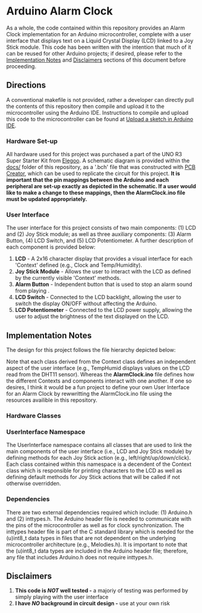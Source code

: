# Arduino Alarm Clock
As a whole, the code contained within this repository provides an Alarm Clock implementation for an Arduino microcontroller, complete with a user interface that
displays text on a Liquid Crystal Display (LCD) linked to a Joy Stick module. This code has been written with the intention that much of it can be reused for other
Arduino projects; if desired, please refer to the [Implementation Notes](#implementation-notes) and [Disclaimers](#disclaimers) sections of this document before proceeding. 
## Directions
A conventional makefile is not provided, rather a developer can directly pull the contents of this repository then compile and upload it to the microcontroller using the Arduino IDE. Instructions to compile and upload this code to the microcontroller can be found at [Upload a sketch in Arduino IDE](https://support.arduino.cc/hc/en-us/articles/4733418441116-Upload-a-sketch-in-Arduino-IDE). 
### Hardware Set-up
All hardware used for this project was purchased a part of the UNO R3 Super Starter Kit from [Elegoo](https://us.elegoo.com/collections/arduino-kits). A schematic diagram is provided within the [docs/](doc/) folder of this repository, as a '.bch' file that was constructed with [PCB Creator](https://bayareacircuits.com/pcb-design-layout-software-custom/), which can be used to replicate the circuit for this project. **It is important that the pin mappings between the Arduino and each peripheral are set-up exactly as depicted in the schematic. If a user would like to make a change to these mappings, then the AlarmClock.ino file must be updated appropriately.** 
### User Interface
The user interface for this project consists of two main components: (1) LCD and (2) Joy Stick module; as well as three auxiliary components: (3) Alarm Button, (4) LCD Switch, and (5) LCD Potentiometer.
A further description of each component is provided below:
1. **LCD** - A 2x16 character display that provides a visual interface for each 'Context' defined (e.g., Clock and Temp/Humidity).
2. **Joy Stick Module** - Allows the user to interact with the LCD as defined by the currently visible 'Context' methods. <!--Please refer to the [Instruction Manual](https://github.com/rsjahnige/AlarmClock/wiki/Instruction-Manual) for a detailed description of the user interface.-->
3. **Alarm Button** - Independent button that is used to stop an alarm sound from playing .
4. **LCD Switch** - Connected to the LCD backlight, allowing the user to switch the display ON/OFF without affecting the Arduino.
5. **LCD Potentiometer** - Connected to the LCD power supply, allowing the user to adjust the brightness of the text displayed on the LCD. <!--Please refer to the Troubleshooting section of the Instruction Manual for more details.-->
## Implementation Notes
The design for this project follows the file hierarchy depicted below:  

Note that each class derived from the Context class defines an independent aspect of the user interface (e.g., TempHumid displays values on the LCD read from the DHT11 sensor). Whereas the **AlarmClock.ino** file defines how the different Contexts and components interact with one another. If one so desires, I think it would be a fun project to define your own User Interface for an Alarm Clock by rewwritting the AlarmClock.ino file using the resources availible in this repository. 
### Hardware Classes

### UserInterface Namespace
The UserInterface namespace contains all classes that are used to link the main components of the user interface (i.e., LCD and Joy Stick module) by defining methods for each Joy Stick action (e.g., left/right/up/down/click). Each class contained within this namespace is a decendent of the Context class which is responsible for printing characters to the LCD as well as defining default methods for Joy Stick actions that will be called if not otherwise overridden. 
### Dependencies
There are two external dependencies required which include: (1) Arduino.h and (2) inttypes.h. The Arduino header file is needed to communicate with the pins of the microcontroller as well as for clock synchronization. The inttypes header file is part of the C standard library which is needed for the (u)int8_t data types in files that are not dependent on the underlying microcontroller architecture (e.g., Melodies.h). It is important to note that the (u)int8_t data types are included in the Arduino header file; therefore, any file that includes Arduino.h does not require inttypes.h.
## Disclaimers
1. **This code is _NOT_ well tested -** a majoriy of testing was performed by simply playing with the user interface
2. **I have _NO_ background in circuit design -** use at your own risk
